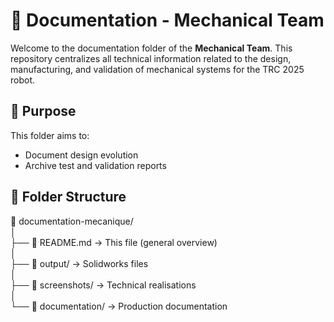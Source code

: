 # 📁 Documentation - Mechanical Team

Welcome to the documentation folder of the **Mechanical Team**. This repository centralizes all technical information related to the design, manufacturing, and validation of mechanical systems for the TRC 2025 robot.

## 📌 Purpose

This folder aims to:  
- Document design evolution  
- Archive test and validation reports  

## 📁 Folder Structure

📂 documentation-mecanique/  
│  
├── 📄 README.md → This file (general overview)  
│  
├── 📁 output/ → Solidworks files   
│  
├── 📁 screenshots/ → Technical realisations   
│  
└── 📁 documentation/ → Production documentation  